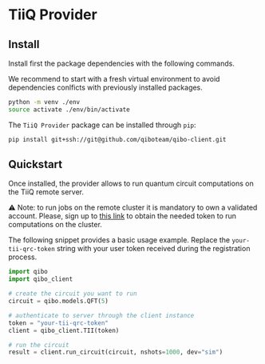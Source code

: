 # TiiQ Provider

## Install

Install first the package dependencies with the following commands.

We recommend to start with a fresh virtual environment to avoid dependencies
conlficts with previously installed packages.

```bash
python -m venv ./env
source activate ./env/bin/activate
```

The `TiiQ Provider` package can be installed through `pip`:

```bash
pip install git+ssh://git@github.com/qiboteam/qibo-client.git
```

## Quickstart

Once installed, the provider allows to run quantum circuit computations on the
TiiQ remote server.

:warning: Note: to run jobs on the remote cluster it is mandatory to own a
validated account.
Please, sign up to [this link](http://http://login.qrccluster.com:8010/) to
obtain the needed token to run computations on the cluster.

The following snippet provides a basic usage example.
Replace the `your-tii-qrc-token` string with your user token received during the
registration process.

```python
import qibo
import qibo_client

# create the circuit you want to run
circuit = qibo.models.QFT(5)

# authenticate to server through the client instance
token = "your-tii-qrc-token"
client = qibo_client.TII(token)

# run the circuit
result = client.run_circuit(circuit, nshots=1000, dev="sim")
```
